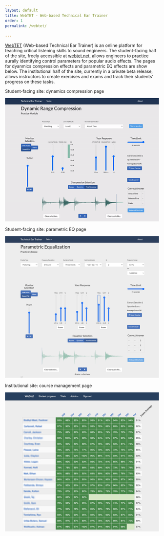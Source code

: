 ```yaml
---
layout: default
title: WebTET - Web-based Technical Ear Trainer
order: 1
permalink: /webtet/

---
```



[WebTET](http://webtet.net) (Web-based Technical Ear Trainer) is an online platform for teaching critical listening skills to sound engineers. The student-facing half of the site, freely accessible at [webtet.net](http://webtet.net), allows engineers to practice aurally identifying control parameters for popular audio effects. The pages for dyanmics compression effects and parametric EQ effects are show below. The institutional half of the site, currently in a private beta release, allows instructors to create exercises and exams and track their students' progress on these tasks. 


Student-facing site: dynamics compression page

![WebTET dynamics compression practice](/images/compression_optimize.gif)

Student-facing site: parametric EQ page

![WebTET Parametric EQ practice](/images/parametric.png)





Institutional site: course management page

![WebTET academic](/images/webtet_academic_blurred.png)
